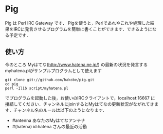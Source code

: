 # Pig 
Pig は Perl IRC Gateway です．
Pigを使うと，Perlであれやこれや処理した結果をIRCに発言させるプログラムを簡単に書くことができます．できるようになる予定です．

## 使い方
今のところ Myはてな(http://www.hatena.ne.jp/) の最新の状況を発言するmyhatena.plがサンプルプログラムとして使えます

    git clone git://github.com/hakobe/pig.git
    cd pig
    perl -Ilib script/myhatena.pl

でプログラムを起動した後，お使いのIRCクライアントで，localhost:16667 に接続してください．チャンネルにjoinするとMyはてなの更新状況がながれてきます．チャンネル名のルールは以下のようになります．

* #antenna あなたのMyはてなアンテナ
* #(hatena) id:hatena さんの最近の活動
